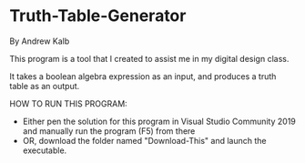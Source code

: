 # Truth-Table-Generator

By Andrew Kalb

This program is a tool that I created to assist me in my digital design class. 

It takes a boolean algebra expression as an input, and produces a truth table as an output. 

HOW TO RUN THIS PROGRAM:
 - Either pen the solution for this program in Visual Studio Community 2019 and manually run the program (F5) from there
 - OR, download the folder named "Download-This" and launch the executable.
